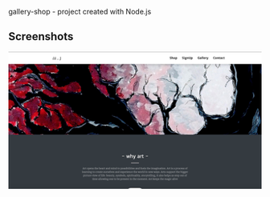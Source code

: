 gallery-shop - project created with Node.js
## Screenshots

![Landing page fullscreen](https://github.com/MadalinaJ/gallery-shop/blob/master/src/assets/images/artShop.png)